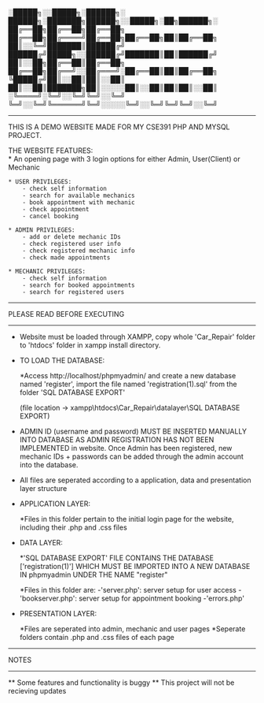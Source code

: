 
░█████╗░░█████╗░██████╗░  ██████╗░███████╗██████╗░░█████╗░██╗██████╗░
██╔══██╗██╔══██╗██╔══██╗  ██╔══██╗██╔════╝██╔══██╗██╔══██╗██║██╔══██╗
██║░░╚═╝███████║██████╔╝  ██████╔╝█████╗░░██████╔╝███████║██║██████╔╝
██║░░██╗██╔══██║██╔══██╗  ██╔══██╗██╔══╝░░██╔═══╝░██╔══██║██║██╔══██╗
╚█████╔╝██║░░██║██║░░██║  ██║░░██║███████╗██║░░░░░██║░░██║██║██║░░██║
░╚════╝░╚═╝░░╚═╝╚═╝░░╚═╝  ╚═╝░░╚═╝╚══════╝╚═╝░░░░░╚═╝░░╚═╝╚═╝╚═╝░░╚═╝

**********************************************************************************************

THIS IS A DEMO WEBSITE MADE FOR MY CSE391 PHP AND MYSQL PROJECT. 

THE WEBSITE FEATURES:	
	* An opening page with 3 login options for either Admin, User(Client) or Mechanic

	* USER PRIVILEGES:
		- check self information
		- search for available mechanics
		- book appointment with mechanic
		- check appointment
		- cancel booking

	* ADMIN PRIVILEGES:
		- add or delete mechanic IDs
		- check registered user info
		- check registered mechanic info
		- check made appointments

	* MECHANIC PRIVILEGES:
		- check self information
		- search for booked appointments
		- search for registered users


**********************************************************************************************
PLEASE READ BEFORE EXECUTING
**********************************************************************************************
- Website must be loaded through XAMPP, copy whole 'Car_Repair' folder to 'htdocs' folder in
xampp install directory.

- TO LOAD THE DATABASE: 

	*Access http://localhost/phpmyadmin/ and create a new database named 'register', 
	import the file named 'registration(1).sql' from the folder 'SQL DATABASE EXPORT' 

	(file location -> xampp\htdocs\Car_Repair\datalayer\SQL DATABASE EXPORT)

- ADMIN ID (username and password) MUST BE INSERTED MANUALLY INTO DATABASE AS ADMIN 
REGISTRATION HAS NOT BEEN IMPLEMENTED in website. Once Admin has been registered, new mechanic IDs + 
passwords can be added through the admin account into the database.

- All files are seperated according to a application, data and presentation layer structure

- APPLICATION LAYER:

	*Files in this folder pertain to the initial login page for the website, 
	including their .php and .css files

- DATA LAYER:

	*'SQL DATABASE EXPORT' FILE CONTAINS THE DATABASE ['registration(1)'] WHICH MUST BE 
	IMPORTED INTO A NEW DATABASE IN phpmyadmin UNDER THE NAME "register"

	*Files in this folder are: 
		-'server.php': server setup for user access
		-'bookserver.php': server setup for appointment booking
		-'errors.php'

- PRESENTATION LAYER:

	*Files are seperated into admin, mechanic and user pages
	*Seperate folders contain .php and .css files of each page
	

**********************************************************************************************
NOTES
**********************************************************************************************

** Some features and functionality is buggy 
** This project will not be recieving updates
